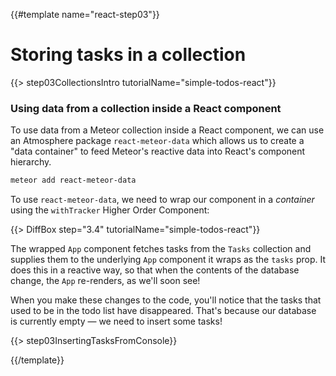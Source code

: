 {{#template name="react-step03"}}

# Storing tasks in a collection

{{> step03CollectionsIntro tutorialName="simple-todos-react"}}

### Using data from a collection inside a React component

To use data from a Meteor collection inside a React component, we can use an Atmosphere package `react-meteor-data` which allows us to create a "data container" to feed Meteor's reactive data into React's component hierarchy.

```bash
meteor add react-meteor-data
```

To use `react-meteor-data`, we need to wrap our component in a *container* using the `withTracker` Higher Order Component:

{{> DiffBox step="3.4" tutorialName="simple-todos-react"}}

The wrapped `App` component fetches tasks from the `Tasks` collection and supplies them to the underlying `App` component it wraps as the `tasks` prop. It does this in a reactive way, so that when the contents of the database change, the `App` re-renders, as we'll soon see!

When you make these changes to the code, you'll notice that the tasks that used to be in the todo list have disappeared. That's because our database is currently empty &mdash; we need to insert some tasks!

{{> step03InsertingTasksFromConsole}}

{{/template}}
